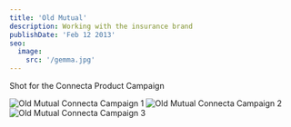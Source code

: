 ```yaml
---
title: 'Old Mutual'
description: Working with the insurance brand
publishDate: 'Feb 12 2013'
seo:
  image:
    src: '/gemma.jpg'
---
```


Shot for the Connecta Product Campaign

![Old Mutual Connecta Campaign 1](/OldMutual1.jpg)
![Old Mutual Connecta Campaign 2](/OldMutual2.jpg)
![Old Mutual Connecta Campaign 3](/OldMutual3.jpg)